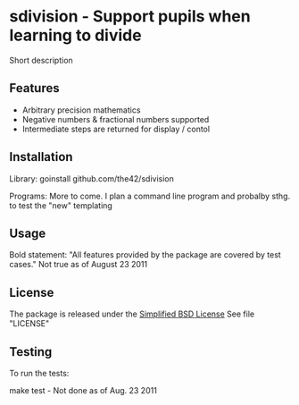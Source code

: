 sdivision - Support pupils when learning to divide
==================================================

Short description

Features
--------

* Arbitrary precision mathematics
* Negative numbers & fractional numbers supported
* Intermediate steps are returned for display / contol

Installation
------------

Library:
  goinstall github.com/the42/sdivision

Programs:
  More to come. I plan a command line program and probalby sthg. to test the "new" templating

Usage
-----

Bold statement: "All features provided by the package are covered by test cases."
Not true as of August 23 2011

License
-------

The package is released under the [Simplified BSD
License](http://www.freebsd.org/copyright/freebsd-license.html) See file
"LICENSE"

Testing
-------

To run the tests:

  make test - Not done as of Aug. 23 2011
  
  